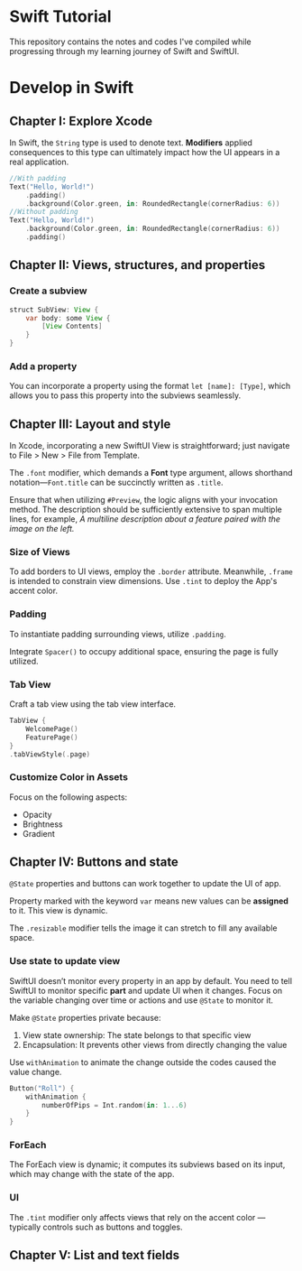 # Swift Tutorial

This repository contains the notes and codes I've compiled while progressing through my learning journey of Swift and SwiftUI.

# Develop in Swift

## Chapter I: Explore Xcode

In Swift, the `String` type is used to denote text. **Modifiers** applied consequences to this type can ultimately impact how the UI appears in a real application.

```Swift
//With padding
Text("Hello, World!")
    .padding()
    .background(Color.green, in: RoundedRectangle(cornerRadius: 6))
//Without padding
Text("Hello, World!")
    .background(Color.green, in: RoundedRectangle(cornerRadius: 6))
    .padding()
```

## Chapter II: Views, structures, and properties

### Create a subview

```java 
struct SubView: View {
    var body: some View {
        [View Contents]
    }
}
```

### Add a property

You can incorporate a property using the format `let [name]: [Type]`, which allows you to pass this property into the subviews seamlessly.

## Chapter III: Layout and style

In Xcode, incorporating a new SwiftUI View is straightforward; just navigate to File > New > File from Template.

The `.font` modifier, which demands a **Font** type argument, allows shorthand notation—`Font.title` can be succinctly written as `.title`.

Ensure that when utilizing `#Preview`, the logic aligns with your invocation method. The description should be sufficiently extensive to span multiple lines, for example, *A multiline description about a feature paired with the image on the left.*

### Size of Views

To add borders to UI views, employ the `.border` attribute. Meanwhile, `.frame` is intended to constrain view dimensions. Use `.tint` to deploy the App's accent color.

### Padding

To instantiate padding surrounding views, utilize `.padding`.

Integrate `Spacer()` to occupy additional space, ensuring the page is fully utilized.

### Tab View

Craft a tab view using the tab view interface.

```Swift
TabView {
    WelcomePage()
    FeaturePage()
}
.tabViewStyle(.page)
```

### Customize Color in Assets

Focus on the following aspects:

- Opacity
- Brightness
- Gradient

## Chapter IV: Buttons and state

`@State` properties and buttons can work together to update the UI of app.

Property  marked with the keyword `var` means new values can be **assigned** to it. This view is dynamic.

The `.resizable` modifier tells the image it can stretch to fill any available space.

### Use state to update view

SwiftUI doesn’t monitor every property in an app by default. You need to tell SwiftUI to monitor specific **part** and update UI when it changes. Focus on the variable changing over time or actions and use `@State` to monitor it.

Make `@State` properties private because:

1. View state ownership: The state belongs to that specific view
2. Encapsulation: It prevents other views from directly changing the value

Use `withAnimation` to animate the change outside the codes caused the value change.

```Swift
Button("Roll") {
    withAnimation {
        numberOfPips = Int.random(in: 1...6)
    }
}
```

### ForEach

The ForEach view is dynamic; it computes its subviews based on its input, which may change with the state of the app. 

### UI

The `.tint` modifier only affects views that rely on the accent color — typically controls such as buttons and toggles. 

## Chapter V: List and text fields

